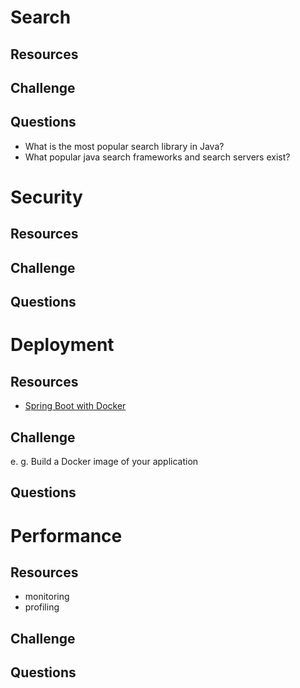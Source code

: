 # Search
## Resources

## Challenge

## Questions
- What is the most popular search library in Java?
- What popular java search frameworks and search servers exist?

# Security
## Resources

## Challenge

## Questions

# Deployment
## Resources

- [Spring Boot with Docker](https://spring.io/guides/gs/spring-boot-docker/)



## Challenge

e. g. Build a Docker image of your application 

## Questions

# Performance
## Resources
- monitoring
- profiling

## Challenge

## Questions
